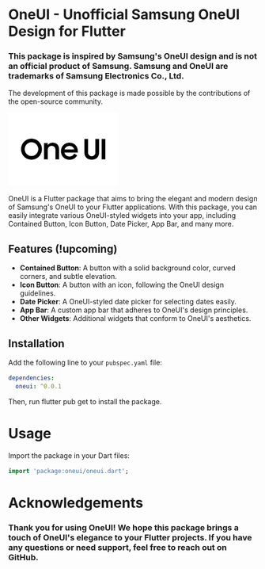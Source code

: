 # OneUI - Unofficial Samsung OneUI Design for Flutter
### This package is inspired by Samsung's OneUI design and is not an official product of Samsung. Samsung and OneUI are trademarks of Samsung Electronics Co., Ltd.

The development of this package is made possible by the contributions of the open-source community.

![OneUI Banner](assets/banner.png)

OneUI is a Flutter package that aims to bring the elegant and modern design of Samsung's OneUI to your Flutter applications. With this package, you can easily integrate various OneUI-styled widgets into your app, including Contained Button, Icon Button, Date Picker, App Bar, and many more.

## Features (!upcoming)

- **Contained Button**: A button with a solid background color, curved corners, and subtle elevation.
- **Icon Button**: A button with an icon, following the OneUI design guidelines.
- **Date Picker**: A OneUI-styled date picker for selecting dates easily.
- **App Bar**: A custom app bar that adheres to OneUI's design principles.
- **Other Widgets**: Additional widgets that conform to OneUI's aesthetics.

## Installation

Add the following line to your `pubspec.yaml` file:

```yaml
dependencies:
  oneui: ^0.0.1
```
Then, run flutter pub get to install the package.

# Usage
Import the package in your Dart files:
```dart
import 'package:oneui/oneui.dart';
```

# Acknowledgements
### Thank you for using OneUI! We hope this package brings a touch of OneUI's elegance to your Flutter projects. If you have any questions or need support, feel free to reach out on GitHub.
